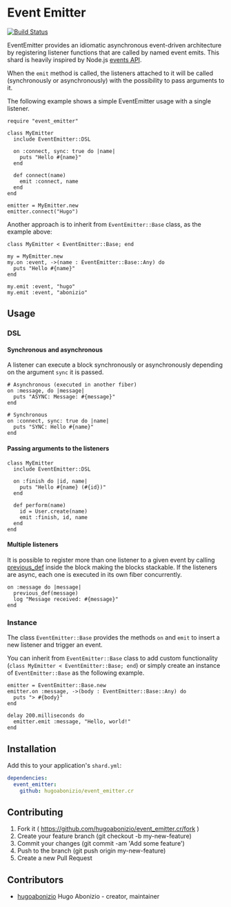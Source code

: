 # Event Emitter

[![Build Status](https://travis-ci.org/hugoabonizio/event_emitter.cr.svg?branch=master)](https://travis-ci.org/hugoabonizio/event_emitter.cr)

EventEmitter provides an idiomatic asynchronous event-driven architecture by registering listener functions that are called by named event emits. This shard is heavily inspired by Node.js [events API](https://nodejs.org/api/events.html).

When the ```emit``` method is called, the listeners attached to it will be called (synchronously or asynchronously) with the possibility to pass arguments to it.

The following example shows a simple EventEmitter usage with a single listener.

```crystal
require "event_emitter"

class MyEmitter
  include EventEmitter::DSL

  on :connect, sync: true do |name|
    puts "Hello #{name}"
  end

  def connect(name)
    emit :connect, name
  end
end

emitter = MyEmitter.new
emitter.connect("Hugo")
```

Another approach is to inherit from ```EventEmitter::Base``` class, as the example above:

```crystal
class MyEmitter < EventEmitter::Base; end

my = MyEmitter.new
my.on :event, ->(name : EventEmitter::Base::Any) do
  puts "Hello #{name}"
end

my.emit :event, "hugo"
my.emit :event, "abonizio"
```

## Usage

### DSL

#### Synchronous and asynchronous

A listener can execute a block synchronously or asynchronously depending on the argument ```sync``` it is passed.

```crystal
# Asynchronous (executed in another fiber)
on :message, do |message|
  puts "ASYNC: Message: #{message}"
end

# Synchronous
on :connect, sync: true do |name|
  puts "SYNC: Hello #{name}"
end
```

#### Passing arguments to the listeners

```crystal
class MyEmitter
  include EventEmitter::DSL

  on :finish do |id, name|
    puts "Hello #{name} (#{id})"
  end

  def perform(name)
    id = User.create(name)
    emit :finish, id, name
  end
end
```

#### Multiple listeners

It is possible to register more than one listener to a given event by calling [previous_def](https://crystal-lang.org/docs/syntax_and_semantics/methods_and_instance_variables.html) inside the block making the blocks stackable. If the listeners are async, each one is executed in its own fiber concurrently.

```crystal
on :message do |message|
  previous_def(message)
  log "Message received: #{message}"
end
```

### Instance

The class ```EventEmitter::Base``` provides the methods ```on``` and ```emit``` to insert a new listener and trigger an event.

You can inherit from ```EventEmitter::Base``` class to add custom functionality (```class MyEmitter < EventEmitter::Base; end```) or simply create an instance of ```EventEmitter::Base``` as the following example.

```crystal
emitter = EventEmitter::Base.new
emitter.on :message, ->(body : EventEmitter::Base::Any) do
  puts "> #{body}"
end

delay 200.milliseconds do
  emitter.emit :message, "Hello, world!"
end
```

## Installation

Add this to your application's `shard.yml`:

```yaml
dependencies:
  event_emitter:
    github: hugoabonizio/event_emitter.cr
```


## Contributing

1. Fork it ( https://github.com/hugoabonizio/event_emitter.cr/fork )
2. Create your feature branch (git checkout -b my-new-feature)
3. Commit your changes (git commit -am 'Add some feature')
4. Push to the branch (git push origin my-new-feature)
5. Create a new Pull Request

## Contributors

- [hugoabonizio](https://github.com/hugoabonizio) Hugo Abonizio - creator, maintainer
